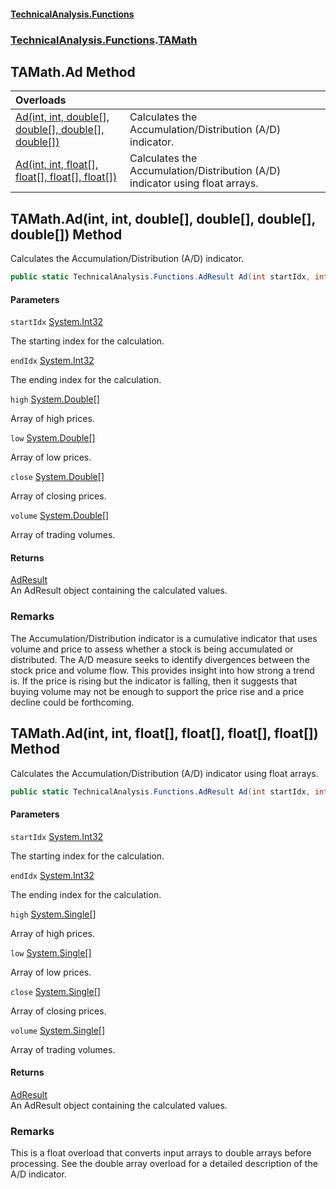 #### [TechnicalAnalysis\.Functions](Atypical.TechnicalAnalysis.Functions.md 'Atypical\.TechnicalAnalysis\.Functions')
### [TechnicalAnalysis\.Functions](Atypical.TechnicalAnalysis.Functions.md#TechnicalAnalysis.Functions 'TechnicalAnalysis\.Functions').[TAMath](TAMath.md 'TechnicalAnalysis\.Functions\.TAMath')

## TAMath\.Ad Method

| Overloads | |
| :--- | :--- |
| [Ad\(int, int, double\[\], double\[\], double\[\], double\[\]\)](TAMath.Ad.md#TechnicalAnalysis.Functions.TAMath.Ad(int,int,double[],double[],double[],double[]) 'TechnicalAnalysis\.Functions\.TAMath\.Ad\(int, int, double\[\], double\[\], double\[\], double\[\]\)') | Calculates the Accumulation/Distribution \(A/D\) indicator\. |
| [Ad\(int, int, float\[\], float\[\], float\[\], float\[\]\)](TAMath.Ad.md#TechnicalAnalysis.Functions.TAMath.Ad(int,int,float[],float[],float[],float[]) 'TechnicalAnalysis\.Functions\.TAMath\.Ad\(int, int, float\[\], float\[\], float\[\], float\[\]\)') | Calculates the Accumulation/Distribution \(A/D\) indicator using float arrays\. |

<a name='TechnicalAnalysis.Functions.TAMath.Ad(int,int,double[],double[],double[],double[])'></a>

## TAMath\.Ad\(int, int, double\[\], double\[\], double\[\], double\[\]\) Method

Calculates the Accumulation/Distribution \(A/D\) indicator\.

```csharp
public static TechnicalAnalysis.Functions.AdResult Ad(int startIdx, int endIdx, double[] high, double[] low, double[] close, double[] volume);
```
#### Parameters

<a name='TechnicalAnalysis.Functions.TAMath.Ad(int,int,double[],double[],double[],double[]).startIdx'></a>

`startIdx` [System\.Int32](https://docs.microsoft.com/en-us/dotnet/api/System.Int32 'System\.Int32')

The starting index for the calculation\.

<a name='TechnicalAnalysis.Functions.TAMath.Ad(int,int,double[],double[],double[],double[]).endIdx'></a>

`endIdx` [System\.Int32](https://docs.microsoft.com/en-us/dotnet/api/System.Int32 'System\.Int32')

The ending index for the calculation\.

<a name='TechnicalAnalysis.Functions.TAMath.Ad(int,int,double[],double[],double[],double[]).high'></a>

`high` [System\.Double](https://docs.microsoft.com/en-us/dotnet/api/System.Double 'System\.Double')[\[\]](https://docs.microsoft.com/en-us/dotnet/api/System.Array 'System\.Array')

Array of high prices\.

<a name='TechnicalAnalysis.Functions.TAMath.Ad(int,int,double[],double[],double[],double[]).low'></a>

`low` [System\.Double](https://docs.microsoft.com/en-us/dotnet/api/System.Double 'System\.Double')[\[\]](https://docs.microsoft.com/en-us/dotnet/api/System.Array 'System\.Array')

Array of low prices\.

<a name='TechnicalAnalysis.Functions.TAMath.Ad(int,int,double[],double[],double[],double[]).close'></a>

`close` [System\.Double](https://docs.microsoft.com/en-us/dotnet/api/System.Double 'System\.Double')[\[\]](https://docs.microsoft.com/en-us/dotnet/api/System.Array 'System\.Array')

Array of closing prices\.

<a name='TechnicalAnalysis.Functions.TAMath.Ad(int,int,double[],double[],double[],double[]).volume'></a>

`volume` [System\.Double](https://docs.microsoft.com/en-us/dotnet/api/System.Double 'System\.Double')[\[\]](https://docs.microsoft.com/en-us/dotnet/api/System.Array 'System\.Array')

Array of trading volumes\.

#### Returns
[AdResult](AdResult.md 'TechnicalAnalysis\.Functions\.AdResult')  
An AdResult object containing the calculated values\.

### Remarks
The Accumulation/Distribution indicator is a cumulative indicator that uses volume and price to assess whether 
a stock is being accumulated or distributed\. The A/D measure seeks to identify divergences between the stock 
price and volume flow\. This provides insight into how strong a trend is\. If the price is rising but the 
indicator is falling, then it suggests that buying volume may not be enough to support the price rise and 
a price decline could be forthcoming\.

<a name='TechnicalAnalysis.Functions.TAMath.Ad(int,int,float[],float[],float[],float[])'></a>

## TAMath\.Ad\(int, int, float\[\], float\[\], float\[\], float\[\]\) Method

Calculates the Accumulation/Distribution \(A/D\) indicator using float arrays\.

```csharp
public static TechnicalAnalysis.Functions.AdResult Ad(int startIdx, int endIdx, float[] high, float[] low, float[] close, float[] volume);
```
#### Parameters

<a name='TechnicalAnalysis.Functions.TAMath.Ad(int,int,float[],float[],float[],float[]).startIdx'></a>

`startIdx` [System\.Int32](https://docs.microsoft.com/en-us/dotnet/api/System.Int32 'System\.Int32')

The starting index for the calculation\.

<a name='TechnicalAnalysis.Functions.TAMath.Ad(int,int,float[],float[],float[],float[]).endIdx'></a>

`endIdx` [System\.Int32](https://docs.microsoft.com/en-us/dotnet/api/System.Int32 'System\.Int32')

The ending index for the calculation\.

<a name='TechnicalAnalysis.Functions.TAMath.Ad(int,int,float[],float[],float[],float[]).high'></a>

`high` [System\.Single](https://docs.microsoft.com/en-us/dotnet/api/System.Single 'System\.Single')[\[\]](https://docs.microsoft.com/en-us/dotnet/api/System.Array 'System\.Array')

Array of high prices\.

<a name='TechnicalAnalysis.Functions.TAMath.Ad(int,int,float[],float[],float[],float[]).low'></a>

`low` [System\.Single](https://docs.microsoft.com/en-us/dotnet/api/System.Single 'System\.Single')[\[\]](https://docs.microsoft.com/en-us/dotnet/api/System.Array 'System\.Array')

Array of low prices\.

<a name='TechnicalAnalysis.Functions.TAMath.Ad(int,int,float[],float[],float[],float[]).close'></a>

`close` [System\.Single](https://docs.microsoft.com/en-us/dotnet/api/System.Single 'System\.Single')[\[\]](https://docs.microsoft.com/en-us/dotnet/api/System.Array 'System\.Array')

Array of closing prices\.

<a name='TechnicalAnalysis.Functions.TAMath.Ad(int,int,float[],float[],float[],float[]).volume'></a>

`volume` [System\.Single](https://docs.microsoft.com/en-us/dotnet/api/System.Single 'System\.Single')[\[\]](https://docs.microsoft.com/en-us/dotnet/api/System.Array 'System\.Array')

Array of trading volumes\.

#### Returns
[AdResult](AdResult.md 'TechnicalAnalysis\.Functions\.AdResult')  
An AdResult object containing the calculated values\.

### Remarks
This is a float overload that converts input arrays to double arrays before processing\.
See the double array overload for a detailed description of the A/D indicator\.